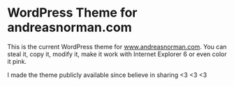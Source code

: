 WordPress Theme for andreasnorman.com
=================

This is the current WordPress theme for www.andreasnorman.com. You can steal it, copy it, modify it, make it work with Internet Explorer 6 or even color it pink.

I made the theme publicly available since believe in sharing <3 <3 <3 
